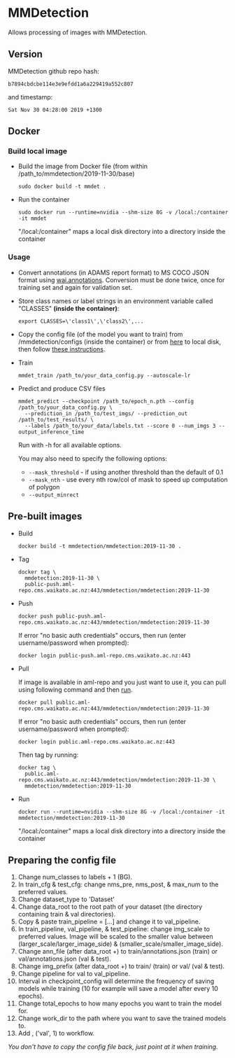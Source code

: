 # MMDetection

Allows processing of images with MMDetection.

## Version

MMDetection github repo hash:

```
b7894cbdcbe114e3e9efdd1a6a229419a552c807
```

and timestamp:

```
Sat Nov 30 04:28:00 2019 +1300
```

## Docker

### Build local image

* Build the image from Docker file (from within /path_to/mmdetection/2019-11-30/base)

  ```commandline
  sudo docker build -t mmdet .
  ```
  
* Run the container

  ```commandline
  sudo docker run --runtime=nvidia --shm-size 8G -v /local:/container -it mmdet
  ```
  "/local:/container" maps a local disk directory into a directory inside the container

### Usage

* Convert annotations (in ADAMS report format) to MS COCO JSON format using [wai.annotations](https://github.com/waikato-ufdl/wai-annotations). 
  Conversion must be done twice, once for training set and again for validation set.
  
* Store class names or label strings in an environment variable called "CLASSES" **(inside the container)**:

  ```commandline
  export CLASSES=\'class1\',\'class2\',...
  ```

* Copy the config file (of the model you want to train) from /mmdetection/configs (inside the container) or from [here](https://github.com/open-mmlab/mmdetection/tree/b7894cbdcbe114e3e9efdd1a6a229419a552c807/configs) to local disk, then follow [these instructions](#config).

* Train

  ```commandline
  mmdet_train /path_to/your_data_config.py --autoscale-lr
  ```

* Predict and produce CSV files

  ```commandline
  mmdet_predict --checkpoint /path_to/epoch_n.pth --config /path_to/your_data_config.py \
    --prediction_in /path_to/test_imgs/ --prediction_out /path_to/test_results/ \
    --labels /path_to/your_data/labels.txt --score 0 --num_imgs 3 --output_inference_time
  ```
  Run with -h for all available options.

  You may also need to specify the following options:

  * `--mask_threshold` - if using another threshold than the default of 0.1
  * `--mask_nth` - use every nth row/col of mask to speed up computation of polygon
  * `--output_minrect`

## Pre-built images

* Build

  ```commandline
  docker build -t mmdetection/mmdetection:2019-11-30 .
  ```
  
* Tag

  ```commandline
  docker tag \
    mmdetection:2019-11-30 \
    public-push.aml-repo.cms.waikato.ac.nz:443/mmdetection/mmdetection:2019-11-30
  ```
  
* Push

  ```commandline
  docker push public-push.aml-repo.cms.waikato.ac.nz:443/mmdetection/mmdetection:2019-11-30
  ```
  If error "no basic auth credentials" occurs, then run (enter username/password when prompted):
  
  ```commandline
  docker login public-push.aml-repo.cms.waikato.ac.nz:443
  ```
  
* Pull

  If image is available in aml-repo and you just want to use it, you can pull using following command and then [run](#run).

  ```commandline
  docker pull public.aml-repo.cms.waikato.ac.nz:443/mmdetection/mmdetection:2019-11-30
  ```
  If error "no basic auth credentials" occurs, then run (enter username/password when prompted):
  
  ```commandline
  docker login public.aml-repo.cms.waikato.ac.nz:443
  ```
  Then tag by running:
  
  ```commandline
  docker tag \
    public.aml-repo.cms.waikato.ac.nz:443/mmdetection/mmdetection:2019-11-30 \
    mmdetection/mmdetection:2019-11-30
  ```
  
* <a name="run">Run</a>

  ```commandline
  docker run --runtime=nvidia --shm-size 8G -v /local:/container -it mmdetection/mmdetection:2019-11-30
  ```
  "/local:/container" maps a local disk directory into a directory inside the container

  
## <a name="config">Preparing the config file</a>

1. Change num_classes to labels + 1 (BG).
2. In train_cfg & test_cfg: change nms_pre, nms_post, & max_num to the preferred values.
3. Change dataset_type to 'Dataset'
4. Change data_root to the root path of your dataset (the directory containing train & val directories).
5. Copy & paste train_pipeline = [...] and change it to val_pipeline.
6. In train_pipeline, val_pipeline, & test_pipeline: change img_scale to preferred values. Image will be scaled to the smaller value between (larger_scale/larger_image_side) & (smaller_scale/smaller_image_side).
7. Change ann_file (after data_root +) to train/annotations.json (train) or val/annotations.json (val & test).
8. Change img_prefix (after data_root +) to train/ (train) or val/ (val & test).
9. Change pipeline for val to val_pipeline.
10. Interval in checkpoint_config will determine the frequency of saving models while training (10 for example will save a model after every 10 epochs).
11. Change total_epochs to how many epochs you want to train the model for.
12. Change work_dir to the path where you want to save the trained models to.
13. Add , ('val', 1) to workflow.

_You don't have to copy the config file back, just point at it when training._
